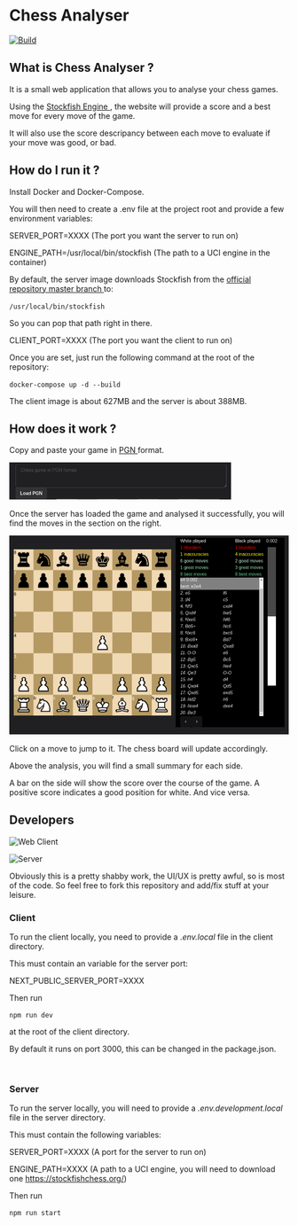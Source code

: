 # Chess Analyser

[![Build](https://github.com/The-Law-1/chess-analyzer/actions/workflows/buildDocker.yml/badge.svg?branch=master)](https://github.com/The-Law-1/chess-analyzer/actions/workflows/buildDocker.yml)

## What is Chess Analyser ?

It is a small web application that allows you to analyse your chess games.

Using the <a href="https://stockfishchess.org/"> Stockfish Engine </a>, the website will provide a score and a best move for every move of the game.

It will also use the score descripancy between each move to evaluate if your move was good, or bad.

## How do I run it ?

Install Docker and Docker-Compose.

You will then need to create a .env file at the project root and provide a few environment variables:

SERVER_PORT=XXXX (The port you want the server to run on)

ENGINE_PATH=/usr/local/bin/stockfish (The path to a UCI engine in the container)

By default, the server image downloads Stockfish from the <a href="https://github.com/official-stockfish/Stockfish">official repository master branch </a> to:

`/usr/local/bin/stockfish`

So you can pop that path right in there.

CLIENT_PORT=XXXX (The port you want the client to run on)


Once you are set, just run the following command at the root of the repository:

`docker-compose up -d --build`

The client image is about 627MB and the server is about 388MB.

## How does it work ?

Copy and paste your game in <a href="https://en.wikipedia.org/wiki/Portable_Game_Notation#:~:text=Portable%20Game%20Notation%20(PGN)%20is,supported%20by%20most%20chess%20software."> PGN </a> format.

<img src="./documentation/pgn_field.png" width=400>


Once the server has loaded the game and analysed it successfully, you will find the moves in the section on the right.

<img src="./documentation/interface.png" width=600>

Click on a move to jump to it. The chess board will update accordingly.

Above the analysis, you will find a small summary for each side.

A bar on the side will show the score over the course of the game. A positive score indicates a good position for white. And vice versa.

## Developers

![Web Client](https://img.shields.io/badge/Web%20Client-NextJS-turquoise)

![Server](https://img.shields.io/badge/Server-NodeJS-green)


Obviously this is a pretty shabby work, the UI/UX is pretty awful, so is most of the code. So feel free to fork this repository and add/fix stuff at your leisure.

### Client

To run the client locally, you need to provide a
<i>.env.local</i> file in the client directory.

This must contain an variable for the server port:

NEXT_PUBLIC_SERVER_PORT=XXXX

Then run
```
npm run dev
```
at the root of the client directory.

By default it runs on port 3000, this can be changed in the package.json.

<br/>

### Server

To run the server locally, you will need to provide a <i>.env.development.local</i> file in the server directory.

This must contain the following variables:

SERVER_PORT=XXXX (A port for the server to run on)

ENGINE_PATH=XXXX (A path to a UCI engine, you will need to download one https://stockfishchess.org/)

Then run
```
npm run start
```